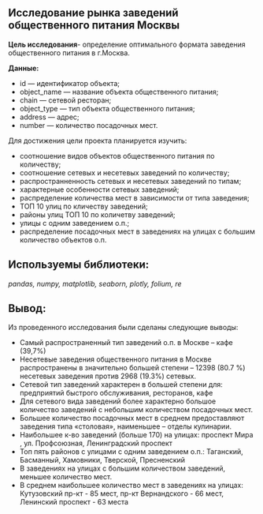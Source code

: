 ## Исследование рынка заведений общественного питания Москвы

**Цель исследования**- определение оптимального формата заведения общественного питания в г.Москва.

**Данные:**

- id — идентификатор объекта; 
- object_name — название объекта общественного питания; 
- chain — сетевой ресторан; 
- object_type — тип объекта общественного питания; 
- address — адрес; 
- number — количество посадочных мест.

Для достижения цели проекта планируется изучить:

- соотношение видов объектов общественного питания по количеству;
- соотношение сетевых и несетевых заведений по количеству;
- распространненность сетевых и несетевых заведений по типам;
- характерные особенности сетевых заведений;
- распределение количества мест в зависимости от типа заведения;
- ТОП 10 улиц по кличеству заведений;
- районы улиц ТОП 10 по количетву заведений;
- улицы с одним заведением о.п.;
- распределение посадочных мест в заведениях на улицах с большим количество объектов о.п.

## Используемы библиотеки:

*pandas, numpy,  matplotlib, seaborn, plotly, folium, re*

##  Вывод:

Из проведенного исследования были сделаны следующие выводы:

- Самый распространенный тип заведений о.п. в Москве – кафе (39,7%)
- Несетевые заведения общественного питания в Москве распространены в значительно большей степени – 12398 (80.7 %) несетевых заведения против 2968 (19.3%) сетевых.
- Сетевой тип заведений характерен в большей степени для: предприятий быстрого обслуживания, ресторанов, кафе
- Для сетевого вида заведений более характерно большое количество заведений с небольшим количеством посадочных мест.
- Большее количество посадочных мест в среднем предоставляют заведения типа «столовая», наименьшее – отделы кулинарии.
- Наибольшее к-во заведений (больше 170) на улицах: проспект Мира , ул. Профсоюзная, Ленинградский проспект
- Топ пять районов с улицами с одним заведением о.п.: Таганский, Басманный, Хамовники, Тверской, Пресненский
- В заведениях на улицах с большим количеством заведений, меньшее количество мест.
- В среднем наибольшее количество мест в заведениях на улицах: Кутузовский пр-кт - 85 мест, пр-кт Вернандского - 66 мест, Ленинский проспект - 63 места

